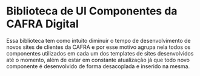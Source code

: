 # Biblioteca de UI Componentes da CAFRA Digital

Essa biblioteca tem como intuito diminuir o tempo de desenvolvimento de novos sites de clientes da CAFRA e por esse motivo agrupa nela todos os componentes utilizados em cada um dos templates de sites desenvolvidos até o momento, além de estar em constante atualização já que todo novo componente é desenvolvido de forma desacoplada e inserido na mesma.
